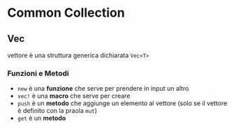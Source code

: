 # Common Collection

## Vec

vettore è una struttura generica dichiarata `Vec<T>` 

### Funzioni e Metodi

- `new` è una **funzione** che serve per prendere in input un altro 
- `vec!` è una **macro** che serve per creare 
- `push` è un **metodo** che aggiunge un elemento al vettore (solo se il vettore è definito con la praola `mut`)
- `get` è un **metodo**


